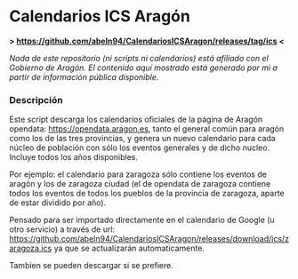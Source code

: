 # Calendarios ICS Aragón

**> https://github.com/abeln94/CalendariosICSAragon/releases/tag/ics <**

_Nada de este repositorio (ni scripts ni calendarios) está afiliado con el Gobierno de Aragón. El contenido aquí mostrado está generado por mi a partir de información pública disponible._

### Descripción

Este script descarga los calendarios oficiales de la página de Aragón opendata: https://opendata.aragon.es, tanto el
general común para aragón como los de las tres provincias, y genera un nuevo calendario para cada núcleo de población
con sólo los eventos generales y de dicho nucleo. Incluye todos los años disponibles.

Por ejemplo: el calendario para zaragoza sólo contiene los eventos de aragón y los de zaragoza ciudad (el de opendata de
zaragoza contiene todos los eventos de todos los pueblos de la provincia de zaragoza, aparte de estar dividido por año).

Pensado para ser importado directamente en el calendario de Google (u otro servicio) a través de
url: https://github.com/abeln94/CalendariosICSAragon/releases/download/ics/zaragoza.ics ya que se actualizarán
automaticamente.

Tambien se pueden descargar si se prefiere.
